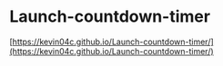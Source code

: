 # Launch-countdown-timer
[https://kevin04c.github.io/Launch-countdown-timer/](https://kevin04c.github.io/Launch-countdown-timer/)
